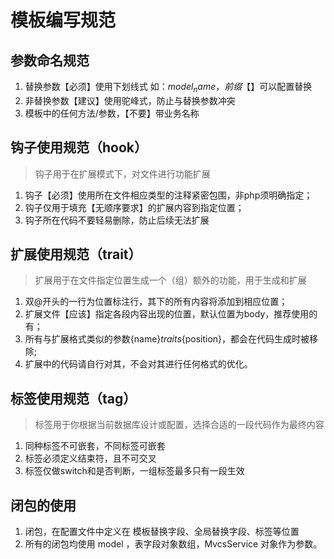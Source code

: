 # 模板编写规范

## 参数命名规范

1. 替换参数【必须】使用下划线式 如：$model_name，前缀【$】可以配置替换
2. 非替换参数【建议】使用驼峰式，防止与替换参数冲突
3. 模板中的任何方法/参数，【不要】带业务名称

## 钩子使用规范（hook）

> 钩子用于在扩展模式下，对文件进行功能扩展

1. 钩子【必须】使用所在文件相应类型的注释紧密包围，非php须明确指定；
2. 钩子仅用于填充【无顺序要求】的扩展内容到指定位置；
3. 钩子所在代码不要轻易删除，防止后续无法扩展

## 扩展使用规范（trait）

> 扩展用于在文件指定位置生成一个（组）额外的功能，用于生成和扩展

1. 双@开头的一行为位置标注行，其下的所有内容将添加到相应位置；
2. 扩展文件【应该】指定各段内容出现的位置，默认位置为body，推荐使用的有；
3. 所有与扩展格式类似的参数{name}_traits_{position}，都会在代码生成时被移除;
4. 扩展中的代码请自行对其，不会对其进行任何格式的优化。

## 标签使用规范（tag）

> 标签用于你根据当前数据库设计或配置，选择合适的一段代码作为最终内容

1. 同种标签不可嵌套，不同标签可嵌套
2. 标签必须定义结束符，且不可交叉
3. 标签仅做switch和是否判断，一组标签最多只有一段生效

## 闭包的使用

1. 闭包，在配置文件中定义在 模板替换字段、全局替换字段、标签等位置
2. 所有的闭包均使用 model ，表字段对象数组，MvcsService 对象作为参数。
